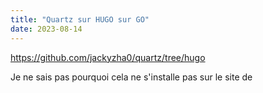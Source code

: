 ```yaml
---
title: "Quartz sur HUGO sur GO"
date: 2023-08-14
---
```


https://github.com/jackyzha0/quartz/tree/hugo

Je ne sais pas pourquoi cela ne s'installe pas sur le site de 